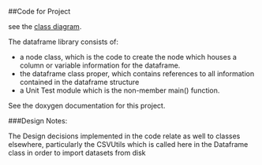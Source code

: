   
##Code for Project
  
see the [class diagram](./Dataframe_Class.svg). 
  
The dataframe library consists of:
  - a node class, which is the code to create the node which houses a column or variable information for the dataframe.
  - the dataframe class proper, which contains references to all information contained in the dataframe structure
  - a Unit Test module which is the non-member main() function.

See the doxygen documentation for this project.

###Design Notes:
  
The Design decisions implemented in the code relate as well to classes elsewhere, particularly the CSVUtils which is called here in the Dataframe class in order to import datasets from disk


  
  
